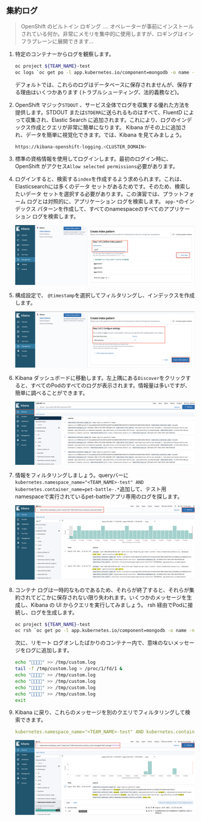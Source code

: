 ## 集約ログ

> OpenShift のビルトイン ロギング .... オペレーターが事前にインストールされている何か。非常にメモリを集中的に使用しますが、ロギングはインフラプレーンに展開できます...

1. 特定のコンテナーからログを観察します。

    ```bash
    oc project ${TEAM_NAME}-test
    oc logs `oc get po -l app.kubernetes.io/component=mongodb -o name -n ${TEAM_NAME}-test` --since 10m
    ```

    デフォルトでは、これらのログはデータベースに保存されませんが、保存する理由はいくつかあります (トラブルシューティング、法的義務など)。

2. OpenShift マジック`STDOUT` 、サービス全体でログを収集する優れた方法を提供します。STDOUT または`STDERR`に送られるものはすべて、FluentD によって収集され、Elastic Search に追加されます。これにより、ログのインデックス作成とクエリが非常に簡単になります。 Kibana がその上に追加され、データを簡単に視覚化できます。では、Kibana を見てみましょう。

    ```bash
    https://kibana-openshift-logging.<CLUSTER_DOMAIN>
    ```

3. 標準の資格情報を使用してログインします。最初のログイン時に、OpenShift がアクセス`Allow selected permissions`必要があります。

4. ログインすると、検索する`index`を作成するよう求められます。これは、Elasticsearchには多くのデータ セットがあるためです。そのため、検索したいデータ セットを選択する必要があります。この演習では、プラットフォーム ログとは対照的に、アプリケーション ログを検索します。 `app-*`のインデックス パターンを作成して、すべてのnamespaceのすべてのアプリケーション ログを検索します。

    ![kibana-create-index](./images/kibana-create-index.png)

5. 構成設定で、 `@timestamp`を選択してフィルタリングし、インデックスを作成します。

    ![kibana-create-index-timestamp](./images/kibana-create-index-timestamp.png)

6. Kibana ダッシュボードに移動します。左上隅にある`Discover`をクリックすると、すべてのPodのすべてのログが表示されます。情報量は多いですが、簡単に調べることができます。

    ![kibana-discover](./images/kibana-discover.png)

7. 情報をフィルタリングしましょう。queryバーに`kubernetes.namespace_name="<TEAM_NAME>-test" AND kubernetes.container_name=pet-battle-.*`追加して、テスト用namespaceで実行されているpet-battleアプリ専用のログを探します。

    ![kibana-example-query](./images/kibana-example-query.png)

8. コンテナ ログは一時的なものであるため、それらが終了すると、それらが集約されてどこかに保存されない限り失われます。いくつかのメッセージを生成し、Kibana の UI からクエリを実行してみましょう。 rsh 経由でPodに接続し、ログを生成します。

    ```bash
    oc project ${TEAM_NAME}-test
    oc rsh `oc get po -l app.kubernetes.io/component=mongodb -o name -n ${TEAM_NAME}-test`
    ```

    次に、リモート ログオンしたばかりのコンテナー内で、意味のないメッセージをログに追加します。

    ```bash
    echo "🦄🦄🦄🦄" >> /tmp/custom.log
    tail -f /tmp/custom.log > /proc/1/fd/1 &
    echo "🦄🦄🦄🦄" >> /tmp/custom.log
    echo "🦄🦄🦄🦄" >> /tmp/custom.log
    echo "🦄🦄🦄🦄" >> /tmp/custom.log
    echo "🦄🦄🦄🦄" >> /tmp/custom.log
    exit
    ```

9. Kibana に戻り、これらのメッセージを別のクエリでフィルタリングして検索できます。

    ```yaml
    kubernetes.namespace_name="<TEAM_NAME>-test" AND kubernetes.container_name=mongodb AND message=🦄🦄🦄🦄
    ```

    ![kibana-mongodb-unicorn](./images/kibana-mongodb-unicorn.png)

